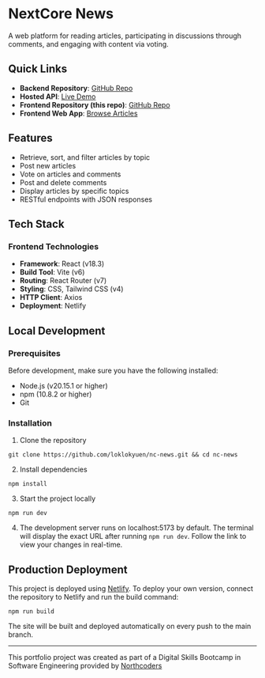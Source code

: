# NextCore News

A web platform for reading articles, participating in discussions through comments, and engaging with content via voting.

## Quick Links
- **Backend Repository**: [GitHub Repo](https://github.com/loklokyuen/news-website-project) 
- **Hosted API**: [Live Demo](https://news-and-discussion-platform.onrender.com/api)
- **Frontend Repository (this repo)**: [GitHub Repo](https://github.com/loklokyuen/nc-news)
- **Frontend Web App**: [Browse Articles](https://nextcore-news.netlify.app/articles)

## Features

- Retrieve, sort, and filter articles by topic
- Post new articles
- Vote on articles and comments
- Post and delete comments
- Display articles by specific topics
- RESTful endpoints with JSON responses

## Tech Stack

### Frontend Technologies

- **Framework**: React (v18.3)
- **Build Tool**: Vite (v6)
- **Routing**: React Router (v7)
- **Styling**: CSS, Tailwind CSS (v4)
- **HTTP Client**: Axios
- **Deployment**: Netlify

## Local Development

### Prerequisites

Before development, make sure you have the following installed:

- Node.js (v20.15.1 or higher)
- npm (10.8.2 or higher)
- Git

### Installation

1. Clone the repository

```
git clone https://github.com/loklokyuen/nc-news.git && cd nc-news
```

2. Install dependencies

```
npm install
```

3. Start the project locally

```
npm run dev
```

4. The development server runs on localhost:5173 by default. The terminal will display the exact URL after running `npm run dev`. Follow the link to view your changes in real-time.

## Production Deployment

This project is deployed using [Netlify](https://www.netlify.com/). To deploy your own version, connect the repository to Netlify and run the build command:

```
npm run build
```

The site will be built and deployed automatically on every push to the main branch.

---

This portfolio project was created as part of a Digital Skills Bootcamp in Software Engineering provided by [Northcoders](https://northcoders.com/)
